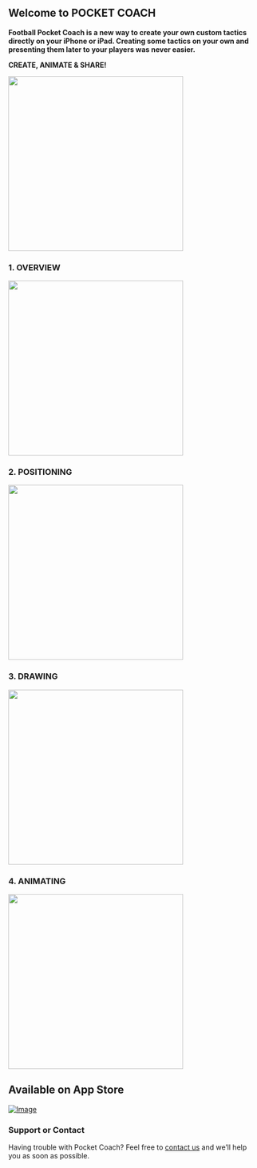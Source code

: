 ## Welcome to POCKET COACH

**Football Pocket Coach is a new way to create your own custom tactics directly on your iPhone or iPad. Creating some tactics on your own and presenting them later to your players was never easier.**

**CREATE, ANIMATE & SHARE!**

<img src="http://shrani.si/f/23/Sf/2QHPFhOp/1/1.png" width="350" align="middle">    

### 1. OVERVIEW
<img src="http://shrani.si/f/29/UO/Fde5w9l/2.png" width="350" align="middle">

### 2. POSITIONING
<img src="http://shrani.si/f/S/JQ/3GjUhYpC/3.png" width="350" align="middle">

### 3. DRAWING
<img src="http://shrani.si/f/2/Bb/4KpYEf5S/4.png" width="350" align="middle">

### 4. ANIMATING 
<img src="http://shrani.si/f/3o/KW/QNHRN0b/55.png" width="350" align="middle">

## Available on App Store

[![Image](http://shrani.si/f/1o/7h/3ZBcFPRU/app-store-icon.jpg)](https://itunes.apple.com/us/app/pocket-coach-for-football/id1171741624?ls=1&mt=8) 

### Support or Contact

Having trouble with Pocket Coach? Feel free to [contact us](mailto:ms.pocket.coach@gmail.com) and we’ll help you as soon as possible.
